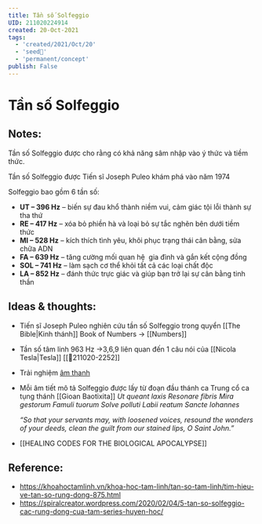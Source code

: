 ```yaml
---
title: Tần số Solfeggio
UID: 211020224914
created: 20-Oct-2021
tags:
  - 'created/2021/Oct/20'
  - 'seed🥜'
  - 'permanent/concept'
publish: False
---
```

# Tần số Solfeggio

## Notes:
Tần số Solfeggio được cho rằng có khả năng sâm nhập vào ý thức và tiềm thức. 

Tần số Solfeggio được Tiến sĩ Joseph Puleo khám phá vào năm 1974

Solfeggio bao gồm 6 tần số:
- **UT – 396 Hz** – biến sự đau khổ thành niềm vui, cảm giác tội lỗi thành sự tha thứ
- **RE – 417 Hz** – xóa bỏ phiền hà và loại bỏ sự tắc nghẽn bên dưới tiềm thức
- **MI – 528 Hz** – kích thích tình yêu, khôi phục trạng thái cân bằng, sửa chữa ADN
- **FA – 639 Hz** – tăng cường mối quan hệ  gia đình và gắn kết cộng đồng
- **SOL – 741 Hz** – làm sạch cơ thể khỏi tất cả các loại chất độc
- **LA – 852 Hz** – đánh thức trực giác và giúp bạn trở lại sự cân bằng tinh thần

## Ideas & thoughts:
- Tiến sĩ Joseph Puleo nghiên cứu tần số Solfeggio trong quyển [[The Bible|Kinh thánh]] Book of Numbers -> [[Numbers]] 
- Tần số tâm linh 963 Hz ->3,6,9 liên quan đến 1 câu nói của [[Nicola Tesla|Tesla]] [[💬211020-2252]]
- Trải nghiệm [âm thanh](https://www.youtube.com/watch?v=OG-jx4Dpb_k) 
- Mỗi âm tiết mô tả Solfeggio được lấy từ đoạn đầu thánh ca Trung cổ ca tụng thánh [[Gioan Baotixita]]
	_Ut queant laxis Resonare fibris_
	_Mira gestorum Famuli tuorum_
	_Solve polluti Labii reatum_
	_Sancte Iohannes_
	
	_“So that your servants may, with loosened voices, resound the wonders of your deeds, clean the guilt from our stained lips, O Saint John.”_
- [[HEALING CODES FOR THE BIOLOGICAL APOCALYPSE]]
## Reference:
- https://khoahoctamlinh.vn/khoa-hoc-tam-linh/tan-so-tam-linh/tim-hieu-ve-tan-so-rung-dong-875.html
- https://spiralcreator.wordpress.com/2020/02/04/5-tan-so-solfeggio-cac-rung-dong-cua-tam-series-huyen-hoc/